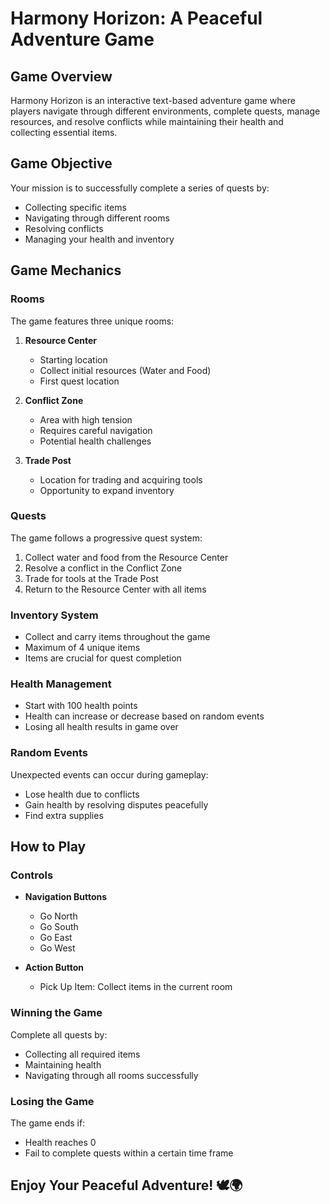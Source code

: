 # Harmony Horizon: A Peaceful Adventure Game

## Game Overview
Harmony Horizon is an interactive text-based adventure game where players navigate through different environments, complete quests, manage resources, and resolve conflicts while maintaining their health and collecting essential items.

## Game Objective
Your mission is to successfully complete a series of quests by:
- Collecting specific items
- Navigating through different rooms
- Resolving conflicts
- Managing your health and inventory

## Game Mechanics

### Rooms
The game features three unique rooms:
1. **Resource Center**
   - Starting location
   - Collect initial resources (Water and Food)
   - First quest location

2. **Conflict Zone**
   - Area with high tension
   - Requires careful navigation
   - Potential health challenges

3. **Trade Post**
   - Location for trading and acquiring tools
   - Opportunity to expand inventory

### Quests
The game follows a progressive quest system:
1. Collect water and food from the Resource Center
2. Resolve a conflict in the Conflict Zone
3. Trade for tools at the Trade Post
4. Return to the Resource Center with all items

### Inventory System
- Collect and carry items throughout the game
- Maximum of 4 unique items
- Items are crucial for quest completion

### Health Management
- Start with 100 health points
- Health can increase or decrease based on random events
- Losing all health results in game over

### Random Events
Unexpected events can occur during gameplay:
- Lose health due to conflicts
- Gain health by resolving disputes peacefully
- Find extra supplies

## How to Play

### Controls
- **Navigation Buttons**
  - Go North
  - Go South
  - Go East
  - Go West

- **Action Button**
  - Pick Up Item: Collect items in the current room

### Winning the Game
Complete all quests by:
- Collecting all required items
- Maintaining health
- Navigating through all rooms successfully

### Losing the Game
The game ends if:
- Health reaches 0
- Fail to complete quests within a certain time frame

## Enjoy Your Peaceful Adventure! 🕊️🌍
